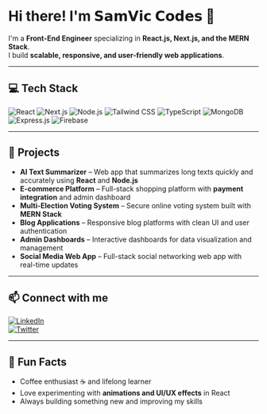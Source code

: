 # Hi there! I'm 𝗦𝗮𝗺𝗩𝗶𝗰 𝗖𝗼𝗱𝗲𝘀 👋

I'm a **Front-End Engineer** specializing in **React.js, Next.js, and the MERN Stack**.  
I build **scalable, responsive, and user-friendly web applications**.

---

## 💻 Tech Stack
![React](https://img.shields.io/badge/React-61DAFB?style=for-the-badge&logo=react&logoColor=black)
![Next.js](https://img.shields.io/badge/Next.js-000000?style=for-the-badge&logo=next.js&logoColor=white)
![Node.js](https://img.shields.io/badge/Node.js-339933?style=for-the-badge&logo=node.js&logoColor=white)
![Tailwind CSS](https://img.shields.io/badge/Tailwind_CSS-06B6D4?style=for-the-badge&logo=tailwind-css&logoColor=white)
![TypeScript](https://img.shields.io/badge/TypeScript-007ACC?style=for-the-badge&logo=typescript&logoColor=white)
![MongoDB](https://img.shields.io/badge/MongoDB-47A248?style=for-the-badge&logo=mongodb&logoColor=white)
![Express.js](https://img.shields.io/badge/Express.js-000000?style=for-the-badge&logo=express&logoColor=white)
![Firebase](https://img.shields.io/badge/Firebase-FFCA28?style=for-the-badge&logo=firebase&logoColor=black)

---

## 🚀 Projects
- **AI Text Summarizer** – Web app that summarizes long texts quickly and accurately using **React** and **Node.js**  
- **E-commerce Platform** – Full-stack shopping platform with **payment integration** and admin dashboard  
- **Multi-Election Voting System** – Secure online voting system built with **MERN Stack**  
- **Blog Applications** – Responsive blog platforms with clean UI and user authentication  
- **Admin Dashboards** – Interactive dashboards for data visualization and management  
- **Social Media Web App** – Full-stack social networking web app with real-time updates  

---

## 📫 Connect with me
[![LinkedIn](https://img.shields.io/badge/LinkedIn-0A66C2?style=for-the-badge&logo=linkedin&logoColor=white)](https://www.linkedin.com/in/akpobasa-victor/)  
[![Twitter](https://img.shields.io/badge/Twitter-1DA1F2?style=for-the-badge&logo=twitter&logoColor=white)](https://x.com/SamVicCodes)  

---

## 🎯 Fun Facts
- Coffee enthusiast ☕ and lifelong learner  
- Love experimenting with **animations and UI/UX effects** in React  
- Always building something new and improving my skills  
